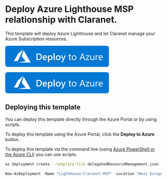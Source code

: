 # Deploy Azure Lighthouse MSP relationship with Claranet.

This template will deploy Azure Lighthouse and let Claranet manage your Azure Subscription resources.

[![Deploy To Azure](https://raw.githubusercontent.com/Azure/azure-quickstart-templates/master/1-CONTRIBUTION-GUIDE/images/deploytoazure.svg?sanitize=true)](https://portal.azure.com/#create/Microsoft.Template/uri/https%3A%2F%2Fraw.githubusercontent.com%2Fclaranet%2Fazure-lighthouse-msp%2Fmaster%2FdelegatedResourceManagement.json)

[![Deploy To Azure DEBUG](https://raw.githubusercontent.com/Azure/azure-quickstart-templates/master/1-CONTRIBUTION-GUIDE/images/deploytoazure.svg?sanitize=true)](https://portal.azure.com/#create/Microsoft.Template/uri/https%3A%2F%2Fraw.githubusercontent.com%2FShr3ps%2Fazure-lighthouse-msp%2Finitial_template%2FdelegatedResourceManagement.json)

## Deploying this template

You can deploy this template directly through the Azure Portal or by using scripts.

To deploy this template using the Azure Portal, click the **Deploy to Azure** button.

To deploy this template via the command line (using [Azure PowerShell or the Azure CLI](https://azure.microsoft.com/en-us/downloads/)) you can use scripts.

```bash
az deployment create --template-file delegatedResourceManagement.json --parameters 'delegatedResourceManagement.parameters.json' -n 'LightHouse-Claranet-MSP' -l 'westeurope' --subscription xxxxx
```

```powershell
New-AzDeployment -Name "LightHouse-Claranet-MSP" -Location "West Europe" -TemplateFile "delegatedResourceManagement.json" -TemplateParameterFile "delegatedResourceManagement.parameters.json" -Verbose
```
